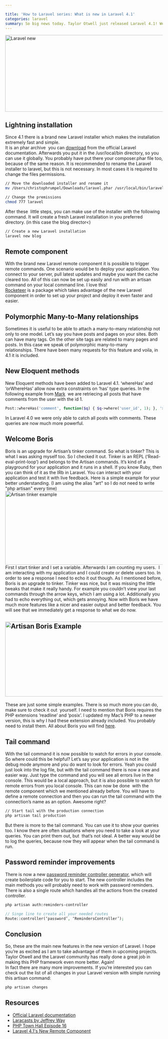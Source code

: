 ```yaml
---

title: 'How to Laravel series: What is new in Laravel 4.1'
categories: laravel
summary: So big news today. Taylor Otwell just released Laravel 4.1! We all have been looking forward to this new version and I can tell you it was worth the little delay. Additionally the official Laravel site got a big update and a new look.  These are really good news and I will give you a short overview of what is new in Laravel 4.1 in this article.
---
```


<img class="blogimage" alt="Laravel new" src="/images/blog/Screen-Shot-2013-12-12-at-23.27.00.png" width="700" height="245" />
<h2>Lightning installation</h2>

Since 4.1 there is a brand new Laravel installer which makes the installation extremely fast and simple.<br />
It is an phar archive  you can <a title="Laravel installer" href="http://laravel.com/docs/installation">download</a> from the official Laravel documentation. Afterwards you put it in the /usr/local/bin directory, so you can use it globally. You probably have put there your composer.phar file too, because of the same reason. It is recommended to rename the Laravel installer to laravel, but this is not necessary. In most cases it is required to change the files permissions.

```bash
// Move the downloaded installer and rename it
mv /Users/christophrumpel/Downloads/laravel.phar /usr/local/bin/laravel

// Change the premissions
chmod 777 laravel
```

After these  little steps, you can make use of the installer with the following command. It will create a fresh Laravel installation in you preferred directory. (in this case the blog director<)

```bash
// Create a new Laravel installation
laravel new blog
```

<h2>Remote component</h2>

With the brand new Laravel remote component it is possible to trigger remote commands. One scenario would be to deploy your application. You connect to your server, pull latest updates and maybe you want the cache cleared too. All of this can now be set up easily and run with an artisan command on your local command line. I love this!<br />
<a title="Fast Laravel deployment" href="https://github.com/Anahkiasen/rocketeer">Rocketeer</a> is a package which takes advantage of the new Laravel component in order to set up your project and deploy it even faster and easier.
<h2>Polymorphic Many-to-Many relationships</h2>

Sometimes it is useful to be able to attach a many-to-many relationship not only to one model. Let’s say you have posts and pages on your sites. Both can have many tags. On the other site tags are related to many pages and posts. In this case we speak of polymorphic many-to-many relationships. There have been many requests for this feature and voila, in 4.1 it is included.
<h2>New Eloquent methods</h2>

New Eloquent methods have been added to Laravel 4.1. ‘whereHas’ and ‘orWhereHas’ allow now extra constraints on ‘has’ type queries. In the following example from <a title="Mark van Eijk Laravel What is new" href="http://markvaneijk.com/whats-new-and-upcoming-in-laravel-4-1">Mark</a>  we are retriecing all posts that have comments from the user with the id 1.

```php
Post::whereHas('comment', function($q) { $q->where('user_id', 1); }, '>', 0)->get();
```

In Laravel 4.0 we were only able to catch all posts with comments. These queries are now much more powerful.
<h2>Welcome Boris</h2>

Boris is an upgrade for Artisan’s tinker command. So what is tinker? This is what I was asking myself too. So I checked it out. Tinker is an REPL (‘Read-eval-print-loop’) and belongs to the Artisan commands. It’s kind of a playground for your application and it runs in a shell. If you know Ruby, then you can think of it as the IRb in Laravel. You can interact with your application and test it with live feedback. Here is a simple example for your better understanding. (I am using the alias "art" so I do not need to write "php artisan" every time)
<a href="/wp-content/uploads/2013/12/Screen-Shot-2013-12-12-at-22.57.28.png"><img  alt="Artisan tinker example" src="/images/blog/Screen-Shot-2013-12-12-at-22.57.28.png" width="700" height="235" /></a>
First I start tinker and I set a variable. Afterwards I am counting my users.  I am interacting with my application and I could create or delete users too. In order to see a response I need to echo it out though.
As I mentioned before, Boris is an upgrade to tinker. Tinker was nice, but it was missing the little tweaks that make it really handy. For example you couldn’t view your last commands through the arrow keys, which I am using a lot. Additionally you had to echo everything out, which gets annoying. Now with Boris we have much more features like a nicer and easier output and better feedback. You will see that we immediately get a response to what we do now.
<h2><a href="/wp-content/uploads/2013/12/Screen-Shot-2013-12-12-at-22.55.55.png"><img  alt="Artisan Boris Example" src="/images/blog/Screen-Shot-2013-12-12-at-22.55.55.png" width="700" height="239" /></a></h2>

These are just some simple examples. There is so much more you can do, make sure to check it out  yourself. I need to mention that Boris requires the PHP extensions ‘readline’ and ‘posix’. I updated my Mac’s PHP to a newer version, this is why I had these extension already included. You probably need to install them. All about Boris you will find <a title="Boris" href="https://github.com/d11wtq/boris">here</a>.
<h2>Tail command</h2>

With the tail command it is now possible to watch for errors in your console. So where could this be helpful? Let’s say your application is not in the debug mode anymore and you do want to look for errors. Yeah you could just look into the log file, but with the tail command there is now a new and easier way. Just type the command and you will see all errors live in the console.
This would be a local approach, but it is also possible to watch for remote errors from you local console. This can now be done  with the remote component which we mentioned already before. You will have to define a remote connection and then you can run the tail command with the connection’s name as an option. Awesome right?

```bash
// Start tail with the production connection 
php artisan tail production
```

But there is more to the tail command. You can use it to show your queries too. I know there are often situations where you need to take a look at your queries. You can print them out, but  that’s not ideal. A better way would be to log the queries, because now they will appear when the tail command is run.
<h2>Password reminder improvements</h2>

There is now a new <a title="Laravel password reminder controller" href="http://laravel.com/docs/security#password-reminders-and-reset">password reminder controller generator</a>, which will create boilerplate code for you to start. The new controller includes the main methods you will probably need to work with password reminders. There is also a single route which handles all the actions from the created controller.

```bash
php artisan auth:reminders-controller
```

```php
// Singe line to create all your needed routes
Route::controller(‘password’, ‘RemindersController’);
```

<h2>Conclusion</h2>

So, these are the main new features in the new version of Laravel. I hope you’re as excited as I am to take advantage of them in upcoming projects. Taylor Otwell and the Laravel community has really done a great job in making this PHP framework even more better. Again!<br />
In fact there are many more improvements. If you’re interested you can check out the list of all changes in your Laravel version with simple running this artisan command:
```bash
php artisan changes
```

<h2>Resources</h2>

<ul>
<li><a title="Official Laravel documentation" href="http://laravel.com/docs?%2Fdocs%2F">Official Laravel documentation</a></li>
<li><a title="Laracasts" href="https://laracasts.com/">Laracasts by Jeffrey Way</a></li>
<li><a title="PHP Town Hall Episode 16" href="http://www.youtube.com/watch?v=ZPj48A98JDg">PHP Town Hall Episode 16</a></li>
<li><a title="Blog Enge Laravel Remote Component" href="http://blog.enge.me/post/laravel-41s-new-remote-component">Laravel 4.1's New Remote Component</a></li>
</ul>
